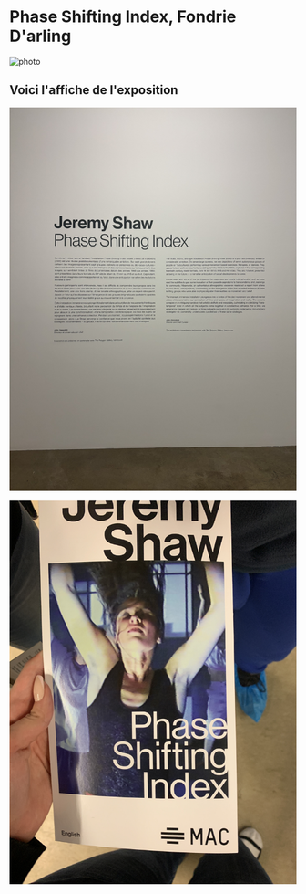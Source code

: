 # Phase Shifting Index, Fondrie D'arling 

![photo](vue_ensemble_panorama.JPG)

## **Voici l'affiche de l'exposition**

![photo](Affiche_exposition.jpeg)

![photo](Titre_exposition.jpeg)




